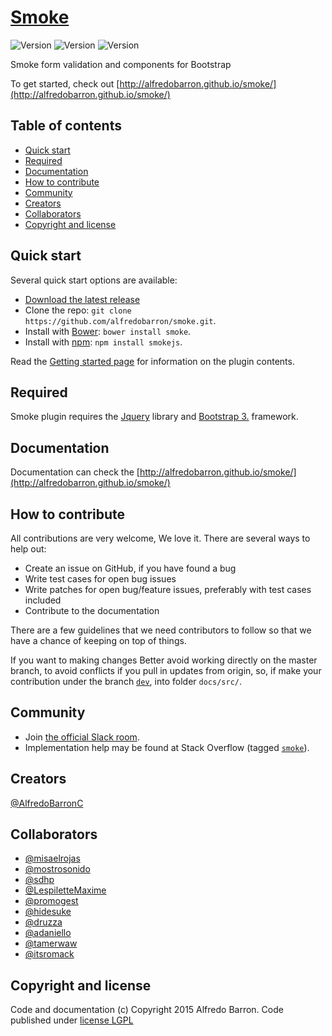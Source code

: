 # [Smoke](http://alfredobarron.github.io/smoke)

![Version](https://img.shields.io/github/release/alfredobarron/smoke.svg)
![Version](https://img.shields.io/bower/v/smoke.svg)
![Version](https://img.shields.io/npm/v/smokejs.svg)



Smoke form validation and components for Bootstrap



To get started, check out [http://alfredobarron.github.io/smoke/](http://alfredobarron.github.io/smoke/)


## Table of contents

 - [Quick start](#quick-start)
 - [Required](#required)
 - [Documentation](#documentation)
 - [How to contribute](#how-to-contribute)
 - [Community](#community)
 - [Creators](#creators)
 - [Collaborators](#collaborators)
 - [Copyright and license](#copyright-and-license)




## Quick start

Several quick start options are available:

- [Download the latest release](https://github.com/alfredobarron/smoke/archive/master.zip)
- Clone the repo: `git clone https://github.com/alfredobarron/smoke.git`.
- Install with [Bower](http://bower.io/): `bower install smoke`.
- Install with [npm](https://www.npmjs.com): `npm install smokejs`.


Read the [Getting started page](http://alfredobarron.github.io/smoke/#/getting-started) for information on the plugin contents.



## Required

Smoke plugin requires the [Jquery](http://jquery.com/) library and [Bootstrap 3.](http://getbootstrap.com/) framework.



## Documentation

Documentation can check the [http://alfredobarron.github.io/smoke/](http://alfredobarron.github.io/smoke/)

## How to contribute

All contributions are very welcome, We love it. There are several ways to help out:

- Create an issue on GitHub, if you have found a bug
- Write test cases for open bug issues
- Write patches for open bug/feature issues, preferably with test cases included
- Contribute to the documentation

There are a few guidelines that we need contributors to follow so that we have a chance of keeping on top of things.


If you want to making changes Better avoid working directly on the master branch, to avoid conflicts if you pull in updates from origin, so, if make your contribution under the branch [`dev`](https://github.com/alfredobarron/smoke/tree/dev), into folder `docs/src/`.


## Community

- Join [the official Slack room](https://smokejs.slack.com).
- Implementation help may be found at Stack Overflow (tagged [`smoke`](http://stackoverflow.com/questions/tagged/smoke)).


## Creators

[@AlfredoBarronC](https://twitter.com/AlfredoBarronC)



## Collaborators

- [@misaelrojas](https://github.com/misaelrojas)
- [@mostrosonido](https://twitter.com/mostrosonido)
- [@sdhp](https://github.com/sdhp)
- [@LespiletteMaxime](https://github.com/LespiletteMaxime)
- [@promogest](https://github.com/promogest)
- [@hidesuke](https://github.com/hidesuke)
- [@druzza](https://github.com/druzza)
- [@adaniello](https://github.com/adaniello)
- [@tamerwaw](https://github.com/tamerwaw)
- [@itsromack](https://github.com/itsromack)



## Copyright and license

Code and documentation (c) Copyright 2015 Alfredo Barron. Code published under [license LGPL](https://github.com/alfredobarron/smoke/blob/master/LICENSE)
